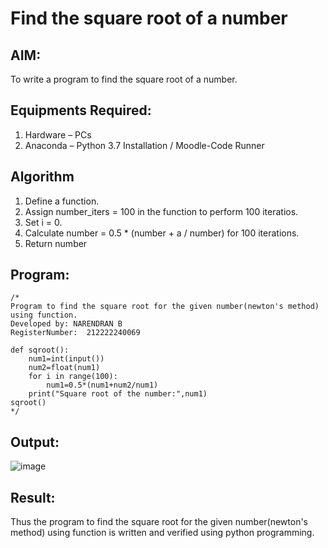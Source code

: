 # Find the square root of a number

## AIM:
To write a program to find the square root of a number.

## Equipments Required:
1. Hardware – PCs
2. Anaconda – Python 3.7 Installation / Moodle-Code Runner

## Algorithm
1. Define a function.
2. Assign number_iters = 100 in the function to perform 100 iteratios.
3. Set i = 0.
4. Calculate  number = 0.5 * (number + a / number) for 100 iterations.
5. Return number

## Program:
```
/*
Program to find the square root for the given number(newton's method) using function.
Developed by: NARENDRAN B
RegisterNumber:  212222240069

def sqroot():
    num1=int(input())
    num2=float(num1)
    for i in range(100):
        num1=0.5*(num1+num2/num1)
    print("Square root of the number:",num1)
sqroot()
*/
```

## Output:

![image](https://user-images.githubusercontent.com/118706984/234809418-8f69cde8-f808-43be-8480-247146e77b12.png)


## Result:
Thus the program to find the square root for the given number(newton's method) using function is written and verified using python programming.
